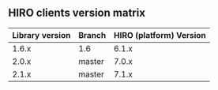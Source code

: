 ## HIRO clients version matrix

| Library version | Branch | HIRO (platform) Version | 
| --------------- | ------ | ----------------------- |
| 1.6.x | 1.6 | 6.1.x |
| 2.0.x | master | 7.0.x |
| 2.1.x | master | 7.1.x